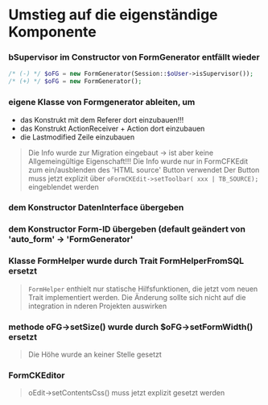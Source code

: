 # Umstieg auf die eigenständige Komponente

### bSupervisor im Constructor von FormGenerator entfällt wieder
```php
/* (-) */ $oFG = new FormGenerator(Session::$oUser->isSupervisor());
/* (+) */ $oFG = new FormGenerator();
```

### eigene Klasse von Formgenerator ableiten, um 
- das Konstrukt mit dem Referer dort einzubauen!!!
- das Konstrukt ActionReceiver + Action dort einzubauen
- die Lastmodified Zeile einzubauen

> Die Info wurde zur Migration eingebaut -> ist aber keine Allgemeingültige Eigenschaft!!!
> Die Info wurde nur in FormCFKEdit zum ein/ausblenden des 'HTML source' Button verwendet
> Der Button muss jetzt explizit über `oFormCKEdit->setToolbar( xxx | TB_SOURCE);` eingeblendet werden

### dem Konstructor DatenInterface übergeben

### dem Konstructor Form-ID übergeben (default geändert von 'auto_form' -> 'FormGenerator'

### Klasse FormHelper wurde durch Trait FormHelperFromSQL ersetzt
> `FormHelper` enthielt nur statische Hilfsfunktionen, die jetzt vom neuen Trait implementiert
> werden. Die Änderung sollte sich nicht auf die integration in nderen Projekten auswirken

### methode oFG->setSize() wurde durch $oFG->setFormWidth() ersetzt
> Die Höhe wurde an keiner Stelle gesetzt

### FormCKEditor
> oEdit->setContentsCss() muss jetzt explizit gesetzt werden


